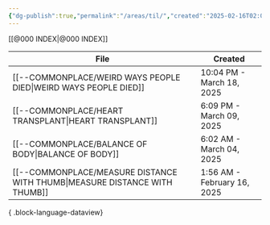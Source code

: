 ```yaml
---
{"dg-publish":true,"permalink":"/areas/til/","created":"2025-02-16T02:00:48.417+08:00"}
---
```



[[@000 INDEX\|@000 INDEX]]

| File                                                                          | Created                     |
| ----------------------------------------------------------------------------- | --------------------------- |
| [[--COMMONPLACE/WEIRD WAYS PEOPLE DIED\|WEIRD WAYS PEOPLE DIED]]           | 10:04 PM - March 18, 2025   |
| [[--COMMONPLACE/HEART TRANSPLANT\|HEART TRANSPLANT]]                       | 6:09 PM - March 09, 2025    |
| [[--COMMONPLACE/BALANCE OF BODY\|BALANCE OF BODY]]                         | 6:02 AM - March 04, 2025    |
| [[--COMMONPLACE/MEASURE DISTANCE WITH THUMB\|MEASURE DISTANCE WITH THUMB]] | 1:56 AM - February 16, 2025 |

{ .block-language-dataview}
